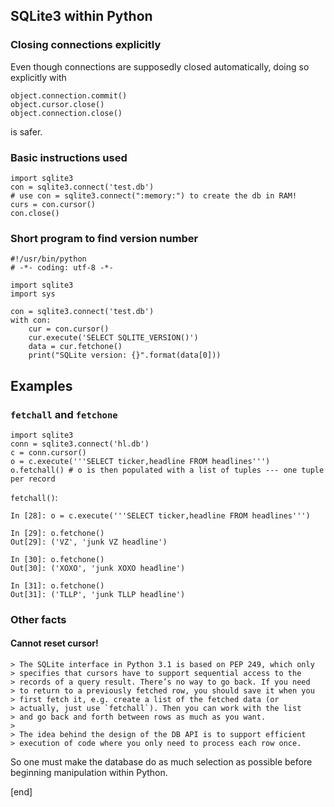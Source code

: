 ## SQLite3 within Python

### Closing connections explicitly

Even though connections are supposedly closed automatically, doing so explicitly with

    object.connection.commit()
    object.cursor.close()
    object.connection.close()

 is safer.

### Basic instructions used

    import sqlite3
    con = sqlite3.connect('test.db')
    # use con = sqlite3.connect(":memory:") to create the db in RAM!
    curs = con.cursor()
    con.close()

### Short program to find version number

    #!/usr/bin/python
    # -*- coding: utf-8 -*-
    
    import sqlite3
    import sys
    
    con = sqlite3.connect('test.db')
    with con:
        cur = con.cursor()    
        cur.execute('SELECT SQLITE_VERSION()')
        data = cur.fetchone()
        print("SQLite version: {}".format(data[0]))

## Examples

### `fetchall` and `fetchone`

    import sqlite3
    conn = sqlite3.connect('hl.db')
    c = conn.cursor()
    o = c.execute('''SELECT ticker,headline FROM headlines''')
    o.fetchall() # o is then populated with a list of tuples --- one tuple per record

`fetchall()`:

    In [28]: o = c.execute('''SELECT ticker,headline FROM headlines''')

    In [29]: o.fetchone()
    Out[29]: ('VZ', 'junk VZ headline')

    In [30]: o.fetchone()
    Out[30]: ('XOXO', 'junk XOXO headline')

    In [31]: o.fetchone()
    Out[31]: ('TLLP', 'junk TLLP headline')

### Other facts

#### Cannot reset cursor!

    > The SQLite interface in Python 3.1 is based on PEP 249, which only
    > specifies that cursors have to support sequential access to the
    > records of a query result. There’s no way to go back. If you need
    > to return to a previously fetched row, you should save it when you
    > first fetch it, e.g. create a list of the fetched data (or
    > actually, just use `fetchall`). Then you can work with the list
    > and go back and forth between rows as much as you want.
    >
    > The idea behind the design of the DB API is to support efficient
    > execution of code where you only need to process each row once.

 So one must make the database do as much selection as possible before beginning manipulation within Python.


[end]
